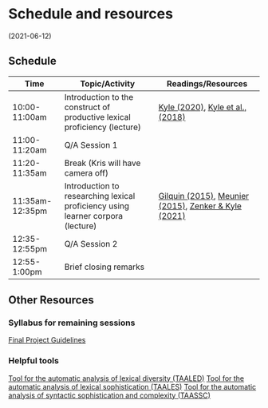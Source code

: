 # Schedule and resources
(2021-06-12)

## Schedule


| Time | Topic/Activity | Readings/Resources |
|-----------------|----------------|----------------|
| 10:00-11:00am | Introduction to the construct of productive lexical proficiency (lecture) | [Kyle (2020)](https://github.com/kristopherkyle/TUJ-Public-2021/raw/main/docs/2020%20Kyle%20Measuring%20LexRich%20Chp.pdf), [Kyle et al., (2018)](https://github.com/kristopherkyle/TUJ-Public-2021/raw/main/docs/2018%20Kyle%20Crossley%20Berger%20BRM.pdf)|
| 11:00-11:20am | Q/A Session 1 ||
| 11:20-11:35am | Break (Kris will have camera off) ||
| 11:35am-12:35pm | Introduction to researching lexical proficiency using learner corpora (lecture) | [Gilquin (2015)](https://github.com/kristopherkyle/TUJ-Public-2021/raw/main/docs/Gilquin%202015%20from_design_to_collection_of_learner_corpora.pdf), [Meunier (2015)](https://github.com/kristopherkyle/TUJ-Public-2021/raw/main/docs/meunier%202015%20developmental_patterns_in_learner_corpora.pdf), [Zenker & Kyle (2021)](https://github.com/kristopherkyle/TUJ-Public-2021/raw/main/docs/2021%20Zenker%20Kyle%20AW.pdf)|
| 12:35-12:55pm | Q/A Session 2 ||
| 12:55-1:00pm | Brief closing remarks ||


## Other Resources

### Syllabus for remaining sessions
[Final Project Guidelines](https://github.com/kristopherkyle/TUJ-Public-2021/raw/main/docs/Distinguished%20Lecturer%20Series%20Project_Kyle_2021.doc)

### Helpful tools
[Tool for the automatic analysis of lexical diversity (TAALED)](https://www.linguisticanalysistools.org/taaled.html)
[Tool for the automatic analysis of lexical sophistication (TAALES)](https://www.linguisticanalysistools.org/taales.html)
[Tool for the automatic analysis of syntactic sophistication and complexity (TAASSC)](https://www.linguisticanalysistools.org/taassc.html)
